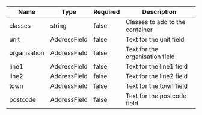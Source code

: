 | Name         | Type         | Required | Description                     |
| ------------ | ------------ | -------- | ------------------------------- |
| classes      | string       | false    | Classes to add to the container |
| unit         | AddressField | false    | Text for the unit field         |
| organisation | AddressField | false    | Text for the organisation field |
| line1        | AddressField | false    | Text for the line1 field        |
| line2        | AddressField | false    | Text for the line2 field        |
| town         | AddressField | false    | Text for the town field         |
| postcode     | AddressField | false    | Text for the postcode field     |

